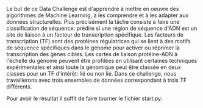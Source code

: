 
Le but de ce  Data Challenge est d'apprendre à mettre en oeuvre des algorithmes de Machine Learning, à les comprendre et à les adapter aux données structurelles. Plus précisément  la  tâche consiste  à faire une  classification de séquence: prédire si une région de séquence d'ADN est un site de liaison à un facteur de transcription spécifique. Les facteurs de transcription (TF) sont des protéines régulatrices qui se lient à des motifs de séquence spécifiques dans le génome pour activer ou réprimer la transcription des gènes cibles. Les cartes de liaison protéine-ADN à l'échelle du génome peuvent être profilées en utilisant certaines techniques expérimentales et ainsi toute la génomique peut être classée en deux classes pour un TF d'intérêt: lié ou non lié.
Dans ce challenge, nous travaillerons avec trois ensembles de données correspondant à trois TF différents. 

Pour avoir le résultat il suffit de faire tourner le fichier start.py.  
